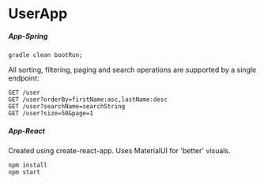 # UserApp

##### App-Spring
    gradle clean bootRun;

All sorting, filtering, paging and search operations are supported by a single endpoint:
    
    GET /user
    GET /user?orderBy=firstName:asc,lastName:desc
    GET /user?searchName=searchString
    GET /user?size=50&page=1

##### App-React

Created using create-react-app.
Uses MaterialUI for 'better' visuals.

    npm install
    npm start